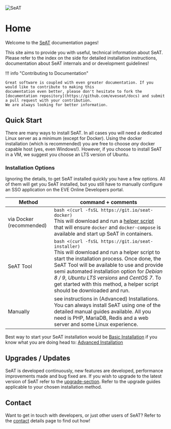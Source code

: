 ![SeAT](https://i.imgur.com/aPPOxSK.png)

# Home

Welcome to the [SeAT](https://github.com/eveseat/seat) documentation pages!

This site aims to provide you with useful, technical information about SeAT. Please refer to the index on the side for 
detailed installation instructions, documentation about SeAT internals and or development guidelines!


!!! info "Contributing to Documentation"
    
    Great software is coupled with even greater documentation. If you would like to contribute to making this 
    documentation even better, please don't hesitate to fork the 
    [documentation repository](https://github.com/eveseat/docs) and submit a pull request with your contribution. 
    We are always looking for better information.



## Quick Start

There are many ways to install SeAT. In all cases you will need a dedicated Linux server as a minimum (except for Docker). Using the docker installation (which is recommended) you are free to choose *any* docker capable host (yes, even Windows!). However, if you choose to install SeAT in a VM, we suggest you choose an LTS version of Ubuntu.

### Installation Options

Ignoring the details, to get SeAT installed quickly you have a few options. All of them will get you SeAT installed, but you still have to manually configure an SSO application on the EVE Online Developers portal.

Method | command + comments
------------ |  ------------
via Docker (recommended) | `bash <(curl -fsSL https://git.io/seat-docker)` <br> This will download and run a [helper script](https://github.com/eveseat/scripts/blob/master/docker-compose/bootstrap.sh) that will ensure `docker` and `docker-compose` is available and start up SeAT in containers.
SeAT Tool | `bash <(curl -fsSL https://git.io/seat-installer)`  <br> This will download and run a helper script to start the installation process. Once done, the SeAT Tool will be available to use and provide semi automated installation option for _Debian 8 / 9_, _Ubuntu LTS versions_ and _CentOS 7_. To get started with this method, a helper script should be downloaded and run.
Manually | see instructions in (Advanced) Installations. You can always install SeAT using one of the detailed manual guides available. All you need is PHP, MariaDB, Redis and a web server and some Linux experience.

Best way to start your SeAT installation would be [Basic Installation](/guides/installation/basic_installation/installation)
if you know what you are doing head to: [Advanced Installation](/guides/installation/manual_installation/getting_started)

## Upgrades / Updates

SeAT is developed continuously, new features are developed, performance improvements made and bug fixed are. If you
wish to upgrade to the latest version of SeAT refer to the [upgrade-section](/guides/admin/upgrade/general_upgrades).
Refer to the upgrade guides applicable to your chosen installation method.

## Contact

Want to get in touch with developers, or just other users of SeAT? Refer to the [contact](/about/contact/) details page to find out how!
